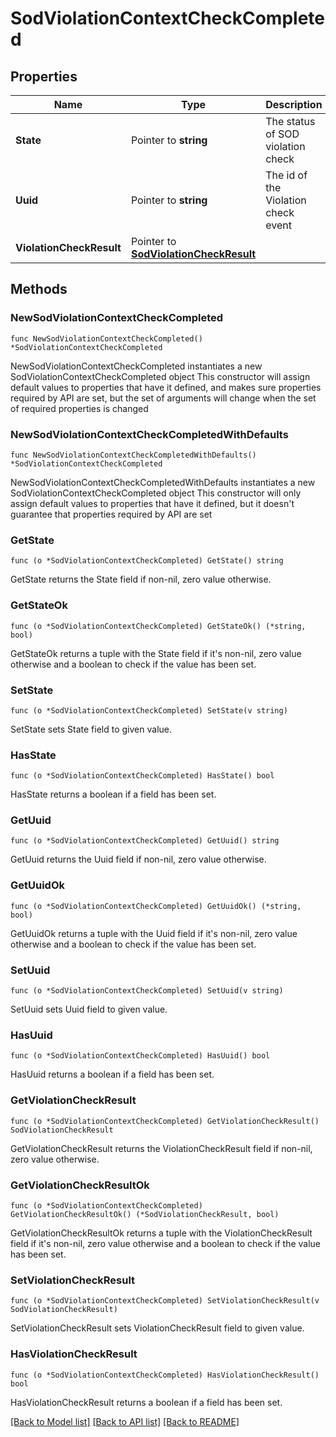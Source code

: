 # SodViolationContextCheckCompleted

## Properties

Name | Type | Description | Notes
------------ | ------------- | ------------- | -------------
**State** | Pointer to **string** | The status of SOD violation check | [optional] 
**Uuid** | Pointer to **string** | The id of the Violation check event | [optional] 
**ViolationCheckResult** | Pointer to [**SodViolationCheckResult**](SodViolationCheckResult.md) |  | [optional] 

## Methods

### NewSodViolationContextCheckCompleted

`func NewSodViolationContextCheckCompleted() *SodViolationContextCheckCompleted`

NewSodViolationContextCheckCompleted instantiates a new SodViolationContextCheckCompleted object
This constructor will assign default values to properties that have it defined,
and makes sure properties required by API are set, but the set of arguments
will change when the set of required properties is changed

### NewSodViolationContextCheckCompletedWithDefaults

`func NewSodViolationContextCheckCompletedWithDefaults() *SodViolationContextCheckCompleted`

NewSodViolationContextCheckCompletedWithDefaults instantiates a new SodViolationContextCheckCompleted object
This constructor will only assign default values to properties that have it defined,
but it doesn't guarantee that properties required by API are set

### GetState

`func (o *SodViolationContextCheckCompleted) GetState() string`

GetState returns the State field if non-nil, zero value otherwise.

### GetStateOk

`func (o *SodViolationContextCheckCompleted) GetStateOk() (*string, bool)`

GetStateOk returns a tuple with the State field if it's non-nil, zero value otherwise
and a boolean to check if the value has been set.

### SetState

`func (o *SodViolationContextCheckCompleted) SetState(v string)`

SetState sets State field to given value.

### HasState

`func (o *SodViolationContextCheckCompleted) HasState() bool`

HasState returns a boolean if a field has been set.

### GetUuid

`func (o *SodViolationContextCheckCompleted) GetUuid() string`

GetUuid returns the Uuid field if non-nil, zero value otherwise.

### GetUuidOk

`func (o *SodViolationContextCheckCompleted) GetUuidOk() (*string, bool)`

GetUuidOk returns a tuple with the Uuid field if it's non-nil, zero value otherwise
and a boolean to check if the value has been set.

### SetUuid

`func (o *SodViolationContextCheckCompleted) SetUuid(v string)`

SetUuid sets Uuid field to given value.

### HasUuid

`func (o *SodViolationContextCheckCompleted) HasUuid() bool`

HasUuid returns a boolean if a field has been set.

### GetViolationCheckResult

`func (o *SodViolationContextCheckCompleted) GetViolationCheckResult() SodViolationCheckResult`

GetViolationCheckResult returns the ViolationCheckResult field if non-nil, zero value otherwise.

### GetViolationCheckResultOk

`func (o *SodViolationContextCheckCompleted) GetViolationCheckResultOk() (*SodViolationCheckResult, bool)`

GetViolationCheckResultOk returns a tuple with the ViolationCheckResult field if it's non-nil, zero value otherwise
and a boolean to check if the value has been set.

### SetViolationCheckResult

`func (o *SodViolationContextCheckCompleted) SetViolationCheckResult(v SodViolationCheckResult)`

SetViolationCheckResult sets ViolationCheckResult field to given value.

### HasViolationCheckResult

`func (o *SodViolationContextCheckCompleted) HasViolationCheckResult() bool`

HasViolationCheckResult returns a boolean if a field has been set.


[[Back to Model list]](../README.md#documentation-for-models) [[Back to API list]](../README.md#documentation-for-api-endpoints) [[Back to README]](../README.md)


